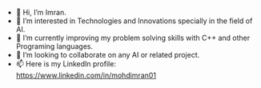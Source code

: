 - 👋 Hi, I’m Imran.
- 👀 I’m interested in Technologies and Innovations specially in the field of AI.
- 🌱 I’m currently improving my problem solving skills with C++ and other Programing languages.
- 💞️ I’m looking to collaborate on any AI or related project.
- 📫 Here is my LinkedIn profile: https://www.linkedin.com/in/mohdimran01
